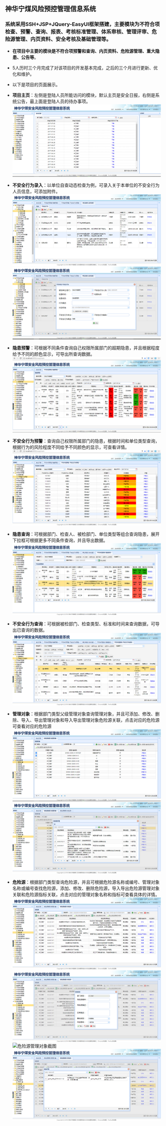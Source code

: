 ## 神华宁煤风险预控管理信息系统

### 系统采用SSH+JSP+JQuery-EasyUI框架搭建，主要模块为不符合项检查、预警、查询、报表、考核标准管理、体系审核、管理评审、危险源管理、内页资料、安全考核及基础管理等。
- **在项目中主要的模块是不符合项预警和查询、内页资料、危险源管理、重大隐患、公告等**。
- 5人历时三个月完成了对该项目的开发基本完成，之后的三个月进行更新、优化和维护。
- 以下是项目的页面展示。

- **项目主页**：左侧是登陆人员所能访问的模块，默认主页是安全日报，右侧是系统公告，最上面是登陆人员的待办事项。
![项目主页截图](project_image/index.png)

- **不安全行为录入**：以单位自查动态检查为例，可录入关于本单位的不安全行为人员信息，可添加附件。
![单位自查动态检查截图](project_image/unit_check.png)
![单位自查动态检查添加截图](project_image/unit_check_add.png)

- **隐患预警**：可根据不同条件查询自己权限所属部门的超期隐患，并且根据程度给予不同的颜色显示，可导出所查询数据。
![隐患预警截图](project_image/unsafecondition_prewarning.png)

- **不安全行为预警**：查询自己权限所属部门的隐患，根据时间和单位类型查询，根据行为的风险程度不同给予不同颜色的显示，可查看详情。
![不安全行为预警截图](project_image/unsafeAct_prewarning.png)

- **隐患查询**：可根据部门、检查人、被检部门、单位类型等组合查询隐患，展开下拉框可根据更多不同条件查询，并且导出数据。
![隐患查询截图](project_image/unsafecondition_query.png)

- **不安全行为查询**：可根据被检部门、检查类型、标准和时间来查询数据，可导出已查询的数据。
![不安全行为查询截图](project_image/unsafeAct_query.png)

- **管理对象**：根据部门类型父级管理对象查询管理对象，并且可添加、修改、删除、导入、导出管理对象和导入导出管理对象危险源关联，点击对应的危险源可查看对应的危险源
![管理对象截图](project_image/manageObject.png)
![管理对象危险源截图](project_image/manageObject_hazard.png)

- **危险源**：根据部门类型查询危险源，并且可根据危险源名称或编号、管理对象名称或编号查找危险源，添加、修改、删除危险源，导入导出危险源管理对象关联和危险源指标关联，点击对应的管理对象名称和指标可查看具体的详情。
![危险源截图](project_image/hazard.png)
![危险源添加截图](project_image/hazard_add.png)
![危险源管理对象截图](project_image/hazard_manageObejct.png)
![危险源指标截图](project_image/hazard_standIndex.png)
